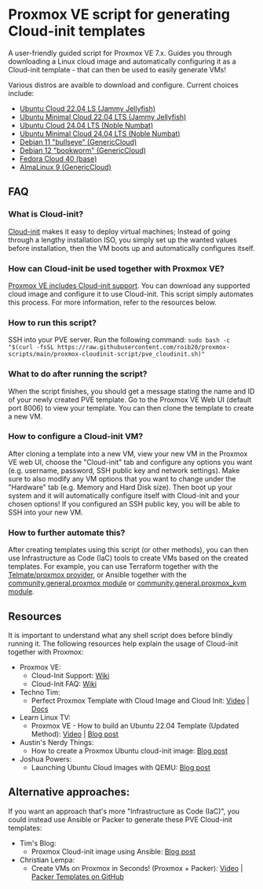 # Proxmox VE script for generating Cloud-init templates

A user-friendly guided script for Proxmox VE 7.x. Guides you through downloading a Linux cloud image and automatically configuring it as a Cloud-init template - that can then be used to easily generate VMs!

Various distros are avaible to download and configure. Current choices include:
- [Ubuntu Cloud 22.04 LS (Jammy Jellyfish)](https://cloud-images.ubuntu.com/jammy/)
- [Ubuntu Minimal Cloud 22.04 LTS (Jammy Jellyfish)](https://cloud-images.ubuntu.com/minimal/releases/jammy/)
- [Ubuntu Cloud 24.04 LTS (Noble Numbat)](https://cloud-images.ubuntu.com/noble/)
- [Ubuntu Minimal Cloud 24.04 LTS (Noble Numbat)](https://cloud-images.ubuntu.com/minimal/releases/noble/)
- [Debian 11 "bullseye" (GenericCloud)](https://cloud.debian.org/images/cloud/bullseye/)
- [Debian 12 "bookworm" (GenericCloud)](https://cloud.debian.org/images/cloud/bookworm/)
- [Fedora Cloud 40 (base)](https://download.fedoraproject.org/pub/fedora/linux/releases/40/Cloud/)
- [AlmaLinux 9 (GenericCloud)](https://repo.almalinux.org/almalinux/9/cloud/)

## FAQ
### What is Cloud-init?
[Cloud-init](https://cloudinit.readthedocs.io/) makes it easy to deploy virtual machines; Instead of going through a lengthy installation ISO, you simply set up the wanted values before installation, then the VM boots up and automatically configures itself.

### How can Cloud-init be used together with Proxmox VE?

[Proxmox VE includes Cloud-init support](https://pve.proxmox.com/wiki/Cloud-Init_Support). You can download any supported cloud image and configure it to use Cloud-init. This script simply automates this process. For more information, refer to the resources below.

### How to run this script?
SSH into your PVE server.
Run the following command: `sudo bash -c "$(curl -fsSL https://raw.githubusercontent.com/roib20/proxmox-scripts/main/proxmox-cloudinit-script/pve_cloudinit.sh)"`

### What to do after running the script?
When the script finishes, you should get a message stating the name and ID of your newly created PVE template. Go to the Proxmox VE Web UI (default port 8006) to view your template. You can then clone the template to create a new VM.

### How to configure a Cloud-init VM?
After cloning a template into a new VM, view your new VM in the Proxmox VE web UI, choose the "Cloud-init" tab and configure any options you want (e.g. username, password, SSH public key and network settings). Make sure to also modify any VM options that you want to change under the "Hardware" tab (e.g. Memory and Hard Disk size). Then boot up your system and it will automatically configure itself with Cloud-init and your chosen options! If you configured an SSH public key, you will be able to SSH into your new VM.

### How to further automate this?
After creating templates using this script (or other methods), you can then use Infrastructure as Code (IaC) tools to create VMs based on the created templates. For example, you can use Terraform together with the [Telmate/proxmox provider](https://registry.terraform.io/providers/Telmate/proxmox/latest), or Ansible together with the [community.general.proxmox module](https://docs.ansible.com/ansible/latest/collections/community/general/proxmox_module.html) or [community.general.proxmox_kvm module](https://docs.ansible.com/ansible/latest/collections/community/general/proxmox_kvm_module.html).


## Resources
It is important to understand what any shell script does before blindly running it. The following resources help explain the usage of Cloud-init together with Proxmox:
- Proxmox VE:
	+ Cloud-Init Support: [Wiki](https://pve.proxmox.com/wiki/Cloud-Init_Support)
	+ Cloud-Init FAQ: [Wiki](https://pve.proxmox.com/wiki/Cloud-Init_FAQ)
- Techno Tim:
	+ Perfect Proxmox Template with Cloud Image and Cloud Init: [Video](https://youtu.be/shiIi38cJe4) | [Docs](https://docs.technotim.live/posts/cloud-init-cloud-image/)
- Learn Linux TV:
	 + Proxmox VE - How to build an Ubuntu 22.04 Template (Updated Method): [Video](https://youtu.be/MJgIm03Jxdo) | [Blog post](https://www.learnlinux.tv/proxmox-ve-how-to-build-an-ubuntu-22-04-template-updated-method/)
- Austin's Nerdy Things:
	+ How to create a Proxmox Ubuntu cloud-init image: [Blog post](https://austinsnerdythings.com/2021/08/30/how-to-create-a-proxmox-ubuntu-cloud-init-image/)
- Joshua Powers:
	+ Launching Ubuntu Cloud Images with QEMU: [Blog post](https://powersj.io/posts/ubuntu-qemu-cli/)
	
## Alternative approaches:

If you want an approach that's more "Infrastructure as Code (IaC)", you could instead use Ansible or Packer to generate these PVE Cloud-init templates:

- Tim's Blog:
	+ Proxmox Cloud-init image using Ansible: [Blog post](https://www.timatlee.com/post/proxmox-cloudinit-image-ansible/)
- Christian Lempa:
	+ Create VMs on Proxmox in Seconds! (Proxmox + Packer): [Video](https://youtu.be/1nf3WOEFq1Y) | [Packer Templates on GitHub](https://github.com/christianlempa/boilerplates/tree/main/packer/proxmox)
